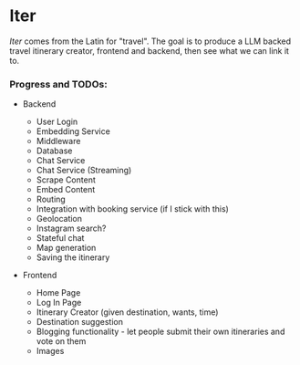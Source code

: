 # Iter

*Iter* comes from the Latin for "travel". The goal is to produce a LLM backed travel itinerary creator, frontend and backend, then see what we can link it to.

### Progress and TODOs:

* Backend
  * User Login
  * Embedding Service
  * Middleware
  * Database
  * Chat Service
  * Chat Service (Streaming)
  * Scrape Content
  * Embed Content
  * Routing
  * Integration with booking service (if I stick with this)
  * Geolocation
  * Instagram search?
  * Stateful chat
  * Map generation
  * Saving the itinerary
 
* Frontend
  * Home Page
  * Log In Page
  * Itinerary Creator (given destination, wants, time)
  * Destination suggestion
  * Blogging functionality - let people submit their own itineraries and vote on them
  * Images
